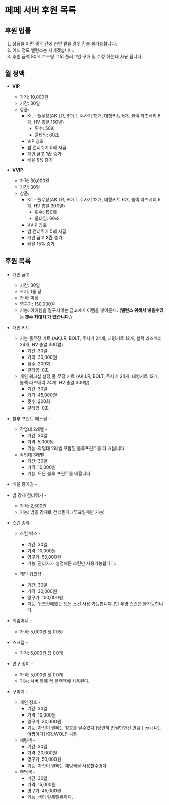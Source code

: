 # 페페 서버 후원 목록

## 후원 법률
1. 상품을 어떤 경우 간에 한번 받을 경우 환불 불가능합니다.
2. 어느 정도 밸런스는 지키겠습니다.
3. 후원 금액 80% 호스팅 그외 플러그인 구매 및 수정 하는대 사용 됩니다.

## 월 정액
* **VIP** 
  * 가격: 10,000원
  * 기간: 30일
  * 상품: 
     * Kit - 풀무장(AK,LR, BOLT, 주사기 12개, 대형키트 6개, 블랙 라즈베리 6개, HV 총알 150발) 
       * 횟수: 50회
       * 쿨타임: 60초
     * VIP 칭호
     * 밤 건너뛰기 5회 지급
     * 개인 금고 **1칸** 증가
     * 배율 5% 증가
     
* **VVIP**
  * 가격: 30,000원
  * 기간: 30일
  * 상품: 
      * Kit - 풀무장(AK,LR, BOLT, 주사기 12개, 대형키트 6개, 블랙 라즈베리 6개, HV 총알 300발)
        * 횟수: 150회
        * 쿨타임: 60초
      * VVIP 칭호
      * 밤 건너뛰기 5회 지급
      * 개인 금고 **2칸** 증가
      * 배율 15% 증가

## 후원 목록
* 개인 금고
  * 기간: 30일
  * 크기: 1줄 당
  * 가격: 미정
  * 영구가: 150,000원
  * 기능: 아이템을 떨구지않는 금고에 아이템을 넣어둔다. **(밸런스 위해서 넣을수있는 갯수 최대치 가 있습니다.)**
  
* 개인 키트
  * 기본 풀무장 키트 (AK,LR, BOLT, 주사기 24개, 대형키트 12개, 블랙 라즈베리 24개, HV 총알 300발)
    * 기간: 30일
    * 가격: 30,000원
    * 횟수: 200회
    * 쿨타임: 0초
  * 개인 워크샵 설정 풀 무장 키트 (AK,LR, BOLT, 주사기 24개, 대형키트 12개, 블랙 라즈베리 24개, HV 총알 300발)
    * 기간: 30일
    * 가격: 45,000원
    * 횟수: 200회
    * 쿨타임: 0초
    
* 블루 프린트 패스권 -
  * 작업대 2레벨 -
    * 기간: 30일
    * 가격: 5,000원
    * 기능: 작업대 2레벨 포함된 블루프린트를 다 배웁니다.
  * 작업대 3레벨 -
    * 기간: 30일
    * 가격: 10,000원
    * 기능: 모든 블루 프린트를 배웁니다.

* 배율 증가권 -

* 밤 강제 건너뛰기 -
  * 가격: 2,500원
  * 기능: 밤을 강제로 건너뛴다. (투표일때만 가능)
  
* 스킨 종류
  * 스킨 박스 - 
    * 기간: 30일
    * 가격: 10,000원
    * 영구가: 50,000원
    * 기능: 관리자가 설정해둔 스킨만 사용가능합니다.
    
  * 개인 워크샵 -
    * 기간: 30일
    * 가격: 30,000원
    * 영구가: 100,000원
    * 기능: 워크샵에있는 모든 스킨 사용 가능합니다.(단 투명 스킨은 불가능합니다.

* 게임머니 -
  * 가격: 5,000원 당 00원
  
* 스크랩 -
  * 가격: 5,000원 당 00개
  
* 연구 종이 -
  * 가격: 5,000원 당 00개
  * 기능: 서버 화폐 겸 블랙잭에 사용된다.

* 꾸미기 -
  * 개인 칭호 -
    * 기간: 30일
    * 가격: 10,000원
    * 영구가: 30,000원
    * 기능: 자신이 원하는 칭호를 달수있다.(당연히 안될만한건 안됨.) ex) [나는야짱이다] KR_WOLF: 채팅
  * 채팅색 -
    * 기간: 30일
    * 가격: 20,000원
    * 영구가: 50,000원
    * 기능: 자신이 원하는 채팅색을 사용할수잇다.
  * 랜덤색 - 
    * 기간: 30일
    * 가격: 15,000원
    * 영구가: 45,000원
    * 기능: 색이 알록달록하다.
  
    
